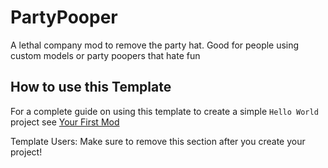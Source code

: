 # PartyPooper

A lethal company mod to remove the party hat. Good for people using custom models or party poopers that hate fun

## How to use this Template

For a complete guide on using this template to create a simple `Hello World` project see [Your First Mod](https://lethalcompanymodding.github.io/Thunderstore/www/Guides/Your-First-Mod.html)

Template Users: Make sure to remove this section after you create your project!
